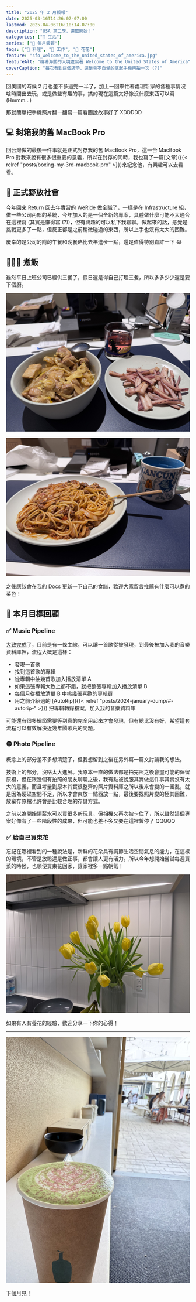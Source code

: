 ```yaml
---
title: "2025 年 2 月報報"
date: 2025-03-16T14:26:07-07:00
lastmod: 2025-04-06T16:10:14-07:00
description: "USA 第二季，連載開始！"
categories: ["🍫 生活"]
series: ["📰 每月報報"]
tags: ["🍳 料理", "💼 工作", "🌼 花花"]
feature: "sfo_welcome_to_the_united_states_of_america.jpg"
featureAlt: "機場海關的入境處寫著 Welcome to the United States of America"
coverCaption: "每次看到這個牌子，還是會不自覺的拿起手機再拍一次 (?)"
---
```


回美國的時候 2 月也差不多過完一半了，加上一回來忙著處理新家的各種事情沒啥時間出去玩，或是做些有趣的事，搞的現在這篇文好像沒什麼東西可以寫 (Hmmm...)

那就簡單把手機照片翻一翻寫一篇看圖說故事好了 XDDDDD

## 💻 封箱我的舊 MacBook Pro

回台灣做的最後一件事就是正式封存我的舊 MacBook Pro，這一台 MacBook Pro 對我來說有很多很重要的意義，所以在封存的同時，我也寫了一篇[文章]({{< relref "posts/boxing-my-3rd-macbook-pro" >}})來紀念他，有興趣可以去看看。

## 💼 正式野放社會

今年回來 Return 回去年實習的 WeRide 做全職了，一樣是在 Infrastructure 組，做一些公司內部的系統，今年加入的是一個全新的專案，具體做什麼可能不太適合在這裡寫 (其實是懶得寫 (?))，但有興趣的可以私下我聊聊。做起來的話，感覺是挑戰更多了一點，但反正都是之前稍微碰過的東西，所以上手也沒有太大的困難。

慶幸的是公司的附的午餐和晚餐略比去年進步一點，還是值得特別嘉許一下 😂

## 🧑🏻‍🍳 煮飯

雖然平日上班公司已經供三餐了，假日還是得自己打理三餐，所以多多少少還是要下個廚。

![親子丼 + 一盤醃漬花枝](oyakodon.jpg "雖然加州剛好鬧了一陣子的蛋荒，但還是順利買到蛋做親子丼<br/>(偷偷炫耀我的 Pittsburgh 冷水杯好可愛 🦖")

![肉醬義大利麵](bolognese.jpg "經典的肉醬義大利麵，但煮完之後整個房間都是肉味，之後再想一下有沒有絞肉之外的選項")

之後應該會在我的 [Docs](https://docs.tomy.me/recipe) 更新一下自己的食譜，歡迎大家留言推薦有什麼可以煮的菜色！

## 🎯 本月目標回顧

### ✅ Music Pipeline

[大致完成](https://docs.tomy.me/pipeline-music-album)了，目前是有一條主線，可以讓一首歌從被發現，到最後被加入我的音樂資料庫裡，流程大概是這樣：

- 發現一首歌
- 找到這首歌的專輯
- 從專輯中抽幾首歌加入播放清單 A
- 如果這張專輯大致上都不錯，就把整張專輯加入播放清單 B
- 每個月從播放清單 B 中挑幾張喜歡的專輯買
- 用之前介紹過的 [AutoRip]({{< relref "posts/2024-january-dump/#-autorip-" >}}) 把專輯轉錄檔案，加入我的音樂資料庫

可能還有很多細節需要等到真的完全用起來才會發現，但有總比沒有好，希望這套流程可以有效解決近幾年鬧歌荒的問題。

### 🟡 Photo Pipeline

概念上的部分差不多想清楚了，但我想留到之後在另外寫一篇文討論我的想法。

技術上的部分，沒啥太大進展。我原本一直的做法都是拍完照之後會盡可能的保留原檔，但在跟幾個有拍照的朋友聊聊之後，我有點被說服其實做這件事其實沒有太大的意義，而且考量到原本其實很整齊的照片資料庫之所以後來會變的一團亂，就是因為硬碟空間不足，所以才會東放一點西放一點，最後要找照片變的極其困難，放棄存原檔也許會是比較合理的存儲方式。

之前以為開始領薪水可以買很多新玩具，但相機又再次被卡住了，所以雖然這個專案好像有了一些階段性的成果，但可能也差不多又要在這裡暫停了 QQQQQ

### ✅ 給自己買束花

忘記在哪裡看到的一種說法是，新鮮的花朵具有調節生活空間氣息的能力，在這樣的環境，不管是放鬆還是做正事，都會讓人更有活力。所以今年想開始嘗試每週買菜的時候，也順便買束花回家，讓家裡多一點朝氣！

![一束黃色鬱金香放在茉莉綠色的花瓶中](yellow_tulips.jpg "第一束花是黃色鬱金香，代表著快樂、幸福和未來的希望 🌟")

如果有人有養花的經驗，歡迎分享一下你的心得！

---

![綠色的抹茶那提奶泡灑上些微粉紅色的顆粒](cherry_blossom_matcha_latte.jpg "最後放一張漂亮的 🌸 櫻花抹茶那提 🍵 來結束這個月的報報")

下個月見！
